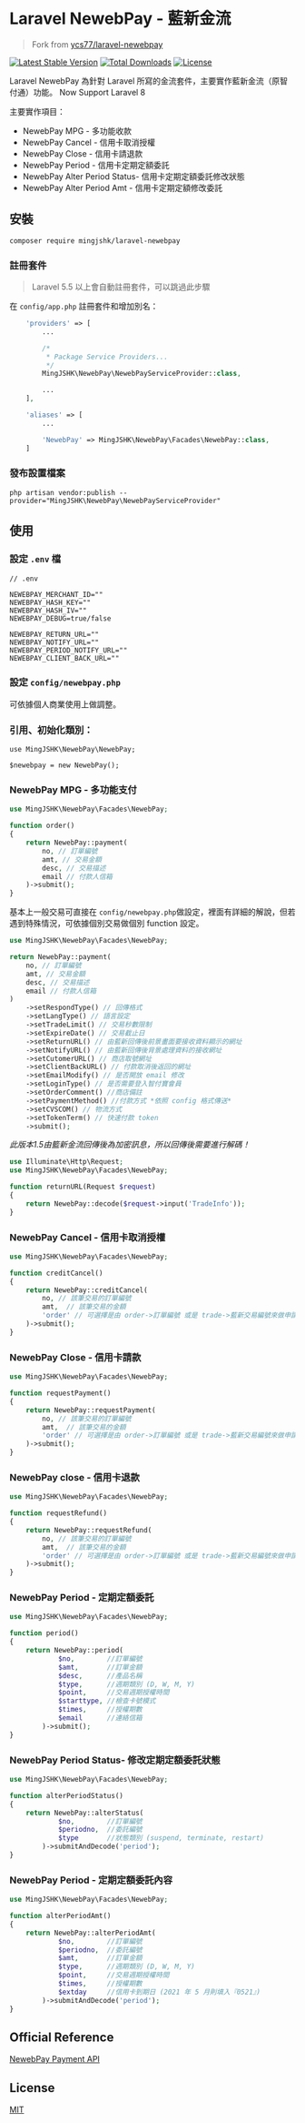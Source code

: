 # Laravel NewebPay - 藍新金流

> Fork from [ycs77/laravel-newebpay](https://github.com/ycs77/laravel-newebpay)

[![Latest Stable Version](https://poser.pugx.org/mingjshk/laravel-newebpay/v)](//packagist.org/packages/mingjshk/laravel-newebpay)
[![Total Downloads](https://poser.pugx.org/mingjshk/laravel-newebpay/downloads)](//packagist.org/packages/mingjshk/laravel-newebpay)
[![License](https://poser.pugx.org/mingjshk/laravel-newebpay/license)](//packagist.org/packages/mingjshk/laravel-newebpay)

Laravel NewebPay 為針對 Laravel 所寫的金流套件，主要實作藍新金流（原智付通）功能。
Now Support Laravel 8

主要實作項目：

* NewebPay MPG - 多功能收款
* NewebPay Cancel - 信用卡取消授權
* NewebPay Close - 信用卡請退款
* NewebPay Period - 信用卡定期定額委託
* NewebPay Alter Period Status- 信用卡定期定額委託修改狀態
* NewebPay Alter Period Amt - 信用卡定期定額修改委託

## 安裝

```
composer require mingjshk/laravel-newebpay
```

### 註冊套件

> Laravel 5.5 以上會自動註冊套件，可以跳過此步驟

在 `config/app.php` 註冊套件和增加別名：

```php
    'providers' => [
        ...

        /*
         * Package Service Providers...
         */
        MingJSHK\NewebPay\NewebPayServiceProvider::class,

        ...
    ],

    'aliases' => [
        ...

        'NewebPay' => MingJSHK\NewebPay\Facades\NewebPay::class,
    ]
```

### 發布設置檔案

```
php artisan vendor:publish --provider="MingJSHK\NewebPay\NewebPayServiceProvider"
```

## 使用

### 設定 `.env` 檔

```
// .env

NEWEBPAY_MERCHANT_ID=""
NEWEBPAY_HASH_KEY=""
NEWEBPAY_HASH_IV=""
NEWEBPAY_DEBUG=true/false

NEWEBPAY_RETURN_URL=""
NEWEBPAY_NOTIFY_URL=""
NEWEBPAY_PERIOD_NOTIFY_URL=""
NEWEBPAY_CLIENT_BACK_URL=""
```

### 設定 `config/newebpay.php`

可依據個人商業使用上做調整。

### 引用、初始化類別：

```
use MingJSHK\NewebPay\NewebPay;

$newebpay = new NewebPay();
```

### NewebPay MPG - 多功能支付

```php
use MingJSHK\NewebPay\Facades\NewebPay;

function order() 
{
    return NewebPay::payment(
        no, // 訂單編號
        amt, // 交易金額
        desc, // 交易描述
        email // 付款人信箱
    )->submit();
}
```

基本上一般交易可直接在 `config/newebpay.php`做設定，裡面有詳細的解說，但若遇到特殊情況，可依據個別交易做個別 function 設定。

```php
use MingJSHK\NewebPay\Facades\NewebPay;

return NewebPay::payment(
    no, // 訂單編號
    amt, // 交易金額
    desc, // 交易描述
    email // 付款人信箱
)
    ->setRespondType() // 回傳格式
    ->setLangType() // 語言設定
    ->setTradeLimit() // 交易秒數限制
    ->setExpireDate() // 交易截止日
    ->setReturnURL() // 由藍新回傳後前景畫面要接收資料顯示的網址
    ->setNotifyURL() // 由藍新回傳後背景處理資料的接收網址
    ->setCutomerURL() // 商店取號網址
    ->setClientBackURL() // 付款取消後返回的網址
    ->setEmailModify() // 是否開放 email 修改
    ->setLoginType() // 是否需要登入智付寶會員
    ->setOrderComment() //商店備註
    ->setPaymentMethod() //付款方式 *依照 config 格式傳送*
    ->setCVSCOM() // 物流方式
    ->setTokenTerm() // 快速付款 token
    ->submit();
```

*此版本1.5由籃新金流回傳後為加密訊息，所以回傳後需要進行解碼！*

```php
use Illuminate\Http\Request;
use MingJSHK\NewebPay\Facades\NewebPay;

function returnURL(Request $request)
{
    return NewebPay::decode($request->input('TradeInfo'));
}
```

### NewebPay Cancel - 信用卡取消授權

```php
use MingJSHK\NewebPay\Facades\NewebPay;

function creditCancel()
{
    return NewebPay::creditCancel(
        no, // 該筆交易的訂單編號
        amt,  // 該筆交易的金額
        'order' // 可選擇是由 order->訂單編號 或是 trade->藍新交易編號來做申請
    )->submit();
}
```

### NewebPay Close - 信用卡請款

```php
use MingJSHK\NewebPay\Facades\NewebPay;

function requestPayment()
{
    return NewebPay::requestPayment(
        no, // 該筆交易的訂單編號
        amt,  // 該筆交易的金額
        'order' // 可選擇是由 order->訂單編號 或是 trade->藍新交易編號來做申請
    )->submit();
}
```

### NewebPay close - 信用卡退款

```php
use MingJSHK\NewebPay\Facades\NewebPay;

function requestRefund()
{
    return NewebPay::requestRefund(
        no, // 該筆交易的訂單編號
        amt,  // 該筆交易的金額
        'order' // 可選擇是由 order->訂單編號 或是 trade->藍新交易編號來做申請
    )->submit();
}
```

### NewebPay Period - 定期定額委託

```php
use MingJSHK\NewebPay\Facades\NewebPay;

function period()
{
    return NewebPay::period(
            $no,        //訂單編號
            $amt,       //訂單金額
            $desc,      //產品名稱
            $type,      //週期類別 (D, W, M, Y)
            $point,     //交易週期授權時間
            $starttype, //檢查卡號模式
            $times,     //授權期數
            $email      //連絡信箱
        )->submit();
}
```

### NewebPay Period Status- 修改定期定額委託狀態

```php
use MingJSHK\NewebPay\Facades\NewebPay;

function alterPeriodStatus()
{
    return NewebPay::alterStatus(
            $no,        //訂單編號
            $periodno,  //委託編號
            $type       //狀態類別 (suspend, terminate, restart)
        )->submitAndDecode('period');
}
```

### NewebPay Period - 定期定額委託內容

```php
use MingJSHK\NewebPay\Facades\NewebPay;

function alterPeriodAmt()
{
    return NewebPay::alterPeriodAmt(
            $no,        //訂單編號
            $periodno,  //委託編號
            $amt,       //訂單金額
            $type,      //週期類別 (D, W, M, Y)
            $point,     //交易週期授權時間
            $times,     //授權期數
            $extday     //信用卡到期日 (2021 年 5 月則填入『0521』)
        )->submitAndDecode('period');
}
```

## Official Reference

[NewebPay Payment API](https://www.newebpay.com/website/Page/content/download_api#1)

## License

[MIT](./LICENSE)
